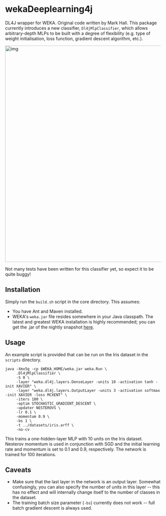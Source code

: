 # wekaDeeplearning4j
DL4J wrapper for WEKA. Original code written by Mark Hall. This package currently introduces a new classifier,
`Dl4jMlpClassifier`, which allows arbitrary-depth MLPs to be built with a degree of flexibility (e.g. type of weight initialisation,
loss function, gradient descent algorithm, etc.).

<img src="https://raw.githubusercontent.com/christopher-beckham/wekaDeeplearning4j/master/images/gui.png" alt="img" width="700" />

Not many tests have been written for this classifier yet, so expect it to be quite buggy!

## Installation
Simply run the `build.sh` script in the core directory. This assumes:
* You have Ant and Maven installed.
* WEKA's `weka.jar` file resides somewhere in your Java classpath. The latest and greatest WEKA installation is highly recommended; you
  can get the .jar of the nightly snapshot [here](http://www.cs.waikato.ac.nz/~ml/weka/snapshots/developer-branch.zip).

## Usage

An example script is provided that can be run on the Iris dataset in the `scripts` directory.

```
java -Xmx5g -cp $WEKA_HOME/weka.jar weka.Run \
     .Dl4jMlpClassifier \
     -S 0 \
     -layer "weka.dl4j.layers.DenseLayer -units 10 -activation tanh -init XAVIER" \
     -layer "weka.dl4j.layers.OutputLayer -units 3 -activation softmax -init XAVIER -loss MCXENT" \
     -iters 100 \
     -optim STOCHASTIC_GRADIENT_DESCENT \
     -updater NESTEROVS \
     -lr 0.1 \
     -momentum 0.9 \
     -bs 1 \
     -t ../datasets/iris.arff \
     -no-cv
```

This trains a one-hidden-layer MLP with 10 units on the Iris dataset. Nesterov momentum is used in conjunction with SGD and the initial
learning rate and momentum is set to 0.1 and 0.9, respectively. The network is trained for 100 iterations.

## Caveats

* Make sure that the last layer in the network is an output layer. Somewhat confusingly, you can also specify the number 
of units in this layer -- this has no effect and will internally change itself to the number of classes in the dataset.
* The training batch size parameter (`-bs`) currently does not work -- full batch gradient descent is always used.
